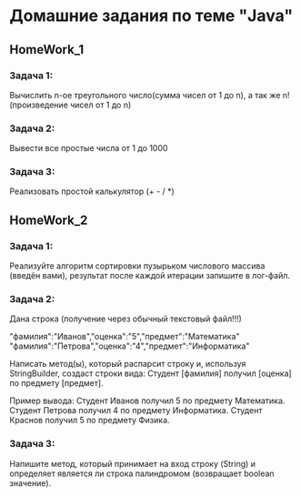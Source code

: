 # Домашние задания по теме "Java"

## HomeWork_1

### **Задача 1**:
Вычислить n-ое треугольного число(сумма чисел от 1 до n), а так же n! (произведение чисел от 1 до n)

### **Задача 2**:
Вывести все простые числа от 1 до 1000

### **Задача 3**:
Реализовать простой калькулятор (+ - / *)

## HomeWork_2
### **Задача 1**:
Реализуйте алгоритм сортировки пузырьком числового массива (введён вами), результат после каждой итерации запишите в лог-файл.

### **Задача 2**:
Дана строка (получение через обычный текстовый файл!!!)

"фамилия":"Иванов","оценка":"5","предмет":"Математика"
"фамилия":"Петрова","оценка":"4","предмет":"Информатика"

Написать метод(ы), который распарсит строку и, используя StringBuilder, создаст строки вида:
Студент [фамилия] получил [оценка] по предмету [предмет].

Пример вывода:
Студент Иванов получил 5 по предмету Математика.
Студент Петрова получил 4 по предмету Информатика.
Студент Краснов получил 5 по предмету Физика.

### **Задача 3**:
Напишите метод, который принимает на вход строку (String) и определяет является ли строка палиндромом (возвращает boolean значение).
